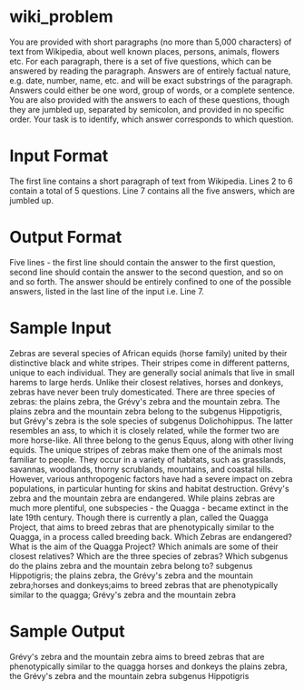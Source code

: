 # wiki_problem
You are provided with short paragraphs (no more than 5,000 characters) of text from Wikipedia, about well known places, persons, animals, flowers etc. For each paragraph, there is a set of five questions, which can be answered by reading the paragraph. Answers are of entirely factual nature, e.g. date, number, name, etc. and will be exact substrings of the paragraph. Answers could either be one word, group of words, or a complete sentence. You are also provided with the answers to each of these questions, though they are jumbled up, separated by semicolon, and provided in no specific order. Your task is to identify, which answer corresponds to which question.

# Input Format
The first line contains a short paragraph of text from Wikipedia. Lines 2 to 6 contain a total of 5 questions.
Line 7 contains all the five answers, which are jumbled up.

# Output Format
Five lines - the first line should contain the answer to the first question, second line should contain the answer to the second question, and so on and so forth.
The answer should be entirely confined to one of the possible answers, listed in the last line of the input i.e. Line 7.

# Sample Input
Zebras are several species of African equids (horse family) united by their distinctive black and white stripes. Their stripes come in different patterns, unique to each individual. They are generally social animals that live in small harems to large herds. Unlike their closest relatives, horses and donkeys, zebras have never been truly domesticated. There are three species of zebras: the plains zebra, the Grévy's zebra and the mountain zebra. The plains zebra and the mountain zebra belong to the subgenus Hippotigris, but Grévy's zebra is the sole species of subgenus Dolichohippus. The latter resembles an ass, to which it is closely related, while the former two are more
horse-like. All three belong to the genus Equus, along with other living equids. The unique stripes of zebras make them one of the animals most familiar to people. They occur in a variety of habitats, such as grasslands, savannas, woodlands, thorny scrublands, mountains, and coastal hills. However, various anthropogenic factors have had a severe impact on zebra populations, in particular hunting for skins and habitat destruction. Grévy's zebra and the mountain zebra are endangered. While plains zebras are much more plentiful, one subspecies - the Quagga - became extinct in the late 19th century. Though there is currently a plan, called the Quagga Project, that aims to breed zebras that are phenotypically similar to the Quagga, in a process called breeding back.
Which Zebras are endangered?
What is the aim of the Quagga Project?
Which animals are some of their closest relatives?
Which are the three species of zebras?
Which subgenus do the plains zebra and the mountain zebra belong to?
subgenus Hippotigris; the plains zebra, the Grévy's zebra and the mountain zebra;horses and donkeys;aims to breed zebras that are phenotypically similar to the quagga; Grévy's zebra and the mountain zebra

# Sample Output
Grévy's zebra and the mountain zebra
aims to breed zebras that are phenotypically similar to the quagga horses and donkeys
the plains zebra, the Grévy's zebra and the mountain zebra subgenus Hippotigris
